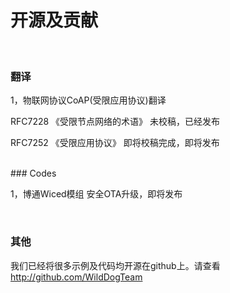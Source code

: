 # 开源及贡献

<br>

### 翻译

1，物联网协议CoAP(受限应用协议)翻译

RFC7228 《受限节点网络的术语》 未校稿，已经发布

RFC7252 《受限应用协议》 即将校稿完成，即将发布

<br>
### Codes

1，博通Wiced模组 安全OTA升级，即将发布


<br>

### 其他

我们已经将很多示例及代码均开源在github上。请查看 http://github.com/WildDogTeam

<br>
